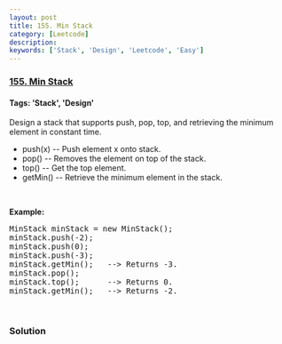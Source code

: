 ```yaml
---
layout: post
title: 155. Min Stack
category: [Leetcode]
description: 
keywords: ['Stack', 'Design', 'Leetcode', 'Easy']
---
```

### [155. Min Stack](https://leetcode.com/problems/min-stack)

#### Tags: 'Stack', 'Design'

<div class="content__u3I1 question-content__JfgR"><div><p>Design a stack that supports push, pop, top, and retrieving the minimum element in constant time.</p>
<ul>
<li>push(x) -- Push element x onto stack.</li>
<li>pop() -- Removes the element on top of the stack.</li>
<li>top() -- Get the top element.</li>
<li>getMin() -- Retrieve the minimum element in the stack.</li>
</ul>
<p> </p>
<p><b>Example:</b></p>
<pre>MinStack minStack = new MinStack();
minStack.push(-2);
minStack.push(0);
minStack.push(-3);
minStack.getMin();   --&gt; Returns -3.
minStack.pop();
minStack.top();      --&gt; Returns 0.
minStack.getMin();   --&gt; Returns -2.
</pre>
<p> </p>
</div></div>

### Solution
